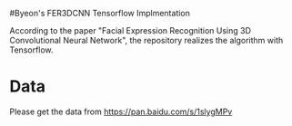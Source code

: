 #Byeon's FER3DCNN Tensorflow Implmentation

According to the paper "Facial Expression Recognition Using 3D Convolutional Neural Network", the repository realizes the algorithm with Tensorflow.

# Data

Please get the data from https://pan.baidu.com/s/1slygMPv

